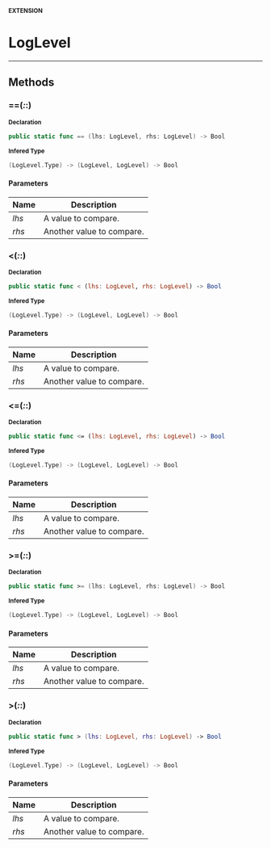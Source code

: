 <sub>**EXTENSION**</sub>
# LogLevel

--------------------



## Methods
### ==(_:_:)

<sub>**Declaration**</sub>
```swift
public static func == (lhs: LogLevel, rhs: LogLevel) -> Bool
```

<sub>**Infered Type**</sub>
```swift
(LogLevel.Type) -> (LogLevel, LogLevel) -> Bool
```



#### Parameters
| Name | Description |
| ---- | ----------- |
| *lhs* | A value to compare. |
| *rhs* | Another value to compare. |

### <(_:_:)

<sub>**Declaration**</sub>
```swift
public static func < (lhs: LogLevel, rhs: LogLevel) -> Bool
```

<sub>**Infered Type**</sub>
```swift
(LogLevel.Type) -> (LogLevel, LogLevel) -> Bool
```



#### Parameters
| Name | Description |
| ---- | ----------- |
| *lhs* | A value to compare. |
| *rhs* | Another value to compare. |

### <=(_:_:)

<sub>**Declaration**</sub>
```swift
public static func <= (lhs: LogLevel, rhs: LogLevel) -> Bool
```

<sub>**Infered Type**</sub>
```swift
(LogLevel.Type) -> (LogLevel, LogLevel) -> Bool
```



#### Parameters
| Name | Description |
| ---- | ----------- |
| *lhs* | A value to compare. |
| *rhs* | Another value to compare. |

### >=(_:_:)

<sub>**Declaration**</sub>
```swift
public static func >= (lhs: LogLevel, rhs: LogLevel) -> Bool
```

<sub>**Infered Type**</sub>
```swift
(LogLevel.Type) -> (LogLevel, LogLevel) -> Bool
```



#### Parameters
| Name | Description |
| ---- | ----------- |
| *lhs* | A value to compare. |
| *rhs* | Another value to compare. |

### >(_:_:)

<sub>**Declaration**</sub>
```swift
public static func > (lhs: LogLevel, rhs: LogLevel) -> Bool
```

<sub>**Infered Type**</sub>
```swift
(LogLevel.Type) -> (LogLevel, LogLevel) -> Bool
```



#### Parameters
| Name | Description |
| ---- | ----------- |
| *lhs* | A value to compare. |
| *rhs* | Another value to compare. |
